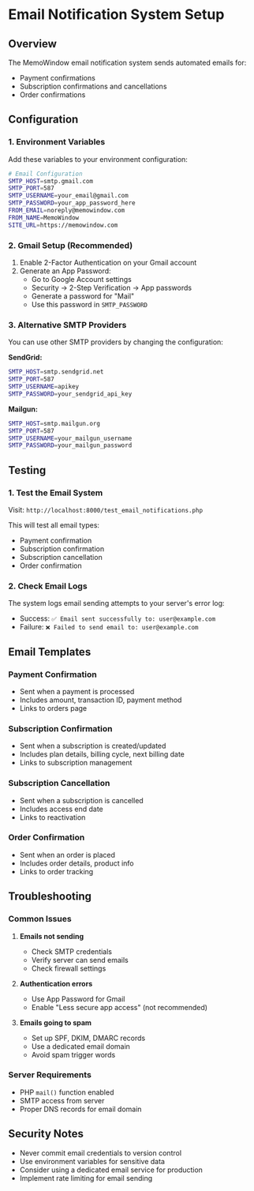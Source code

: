 # Email Notification System Setup

## Overview
The MemoWindow email notification system sends automated emails for:
- Payment confirmations
- Subscription confirmations and cancellations
- Order confirmations

## Configuration

### 1. Environment Variables
Add these variables to your environment configuration:

```bash
# Email Configuration
SMTP_HOST=smtp.gmail.com
SMTP_PORT=587
SMTP_USERNAME=your_email@gmail.com
SMTP_PASSWORD=your_app_password_here
FROM_EMAIL=noreply@memowindow.com
FROM_NAME=MemoWindow
SITE_URL=https://memowindow.com
```

### 2. Gmail Setup (Recommended)
1. Enable 2-Factor Authentication on your Gmail account
2. Generate an App Password:
   - Go to Google Account settings
   - Security → 2-Step Verification → App passwords
   - Generate a password for "Mail"
   - Use this password in `SMTP_PASSWORD`

### 3. Alternative SMTP Providers
You can use other SMTP providers by changing the configuration:

**SendGrid:**
```bash
SMTP_HOST=smtp.sendgrid.net
SMTP_PORT=587
SMTP_USERNAME=apikey
SMTP_PASSWORD=your_sendgrid_api_key
```

**Mailgun:**
```bash
SMTP_HOST=smtp.mailgun.org
SMTP_PORT=587
SMTP_USERNAME=your_mailgun_username
SMTP_PASSWORD=your_mailgun_password
```

## Testing

### 1. Test the Email System
Visit: `http://localhost:8000/test_email_notifications.php`

This will test all email types:
- Payment confirmation
- Subscription confirmation
- Subscription cancellation
- Order confirmation

### 2. Check Email Logs
The system logs email sending attempts to your server's error log:
- Success: `✅ Email sent successfully to: user@example.com`
- Failure: `❌ Failed to send email to: user@example.com`

## Email Templates

### Payment Confirmation
- Sent when a payment is processed
- Includes amount, transaction ID, payment method
- Links to orders page

### Subscription Confirmation
- Sent when a subscription is created/updated
- Includes plan details, billing cycle, next billing date
- Links to subscription management

### Subscription Cancellation
- Sent when a subscription is cancelled
- Includes access end date
- Links to reactivation

### Order Confirmation
- Sent when an order is placed
- Includes order details, product info
- Links to order tracking

## Troubleshooting

### Common Issues

1. **Emails not sending**
   - Check SMTP credentials
   - Verify server can send emails
   - Check firewall settings

2. **Authentication errors**
   - Use App Password for Gmail
   - Enable "Less secure app access" (not recommended)

3. **Emails going to spam**
   - Set up SPF, DKIM, DMARC records
   - Use a dedicated email domain
   - Avoid spam trigger words

### Server Requirements
- PHP `mail()` function enabled
- SMTP access from server
- Proper DNS records for email domain

## Security Notes
- Never commit email credentials to version control
- Use environment variables for sensitive data
- Consider using a dedicated email service for production
- Implement rate limiting for email sending
